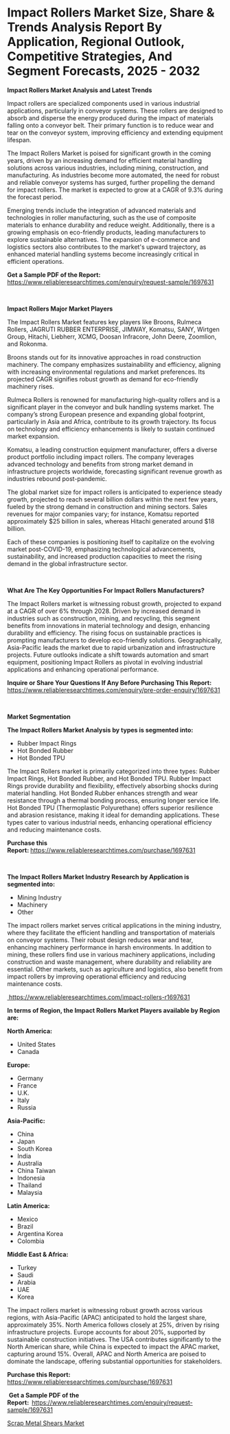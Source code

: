 <p><h1>Impact Rollers Market Size, Share & Trends Analysis Report By Application, Regional Outlook, Competitive Strategies, And Segment Forecasts, 2025 - 2032</h1></p><p><strong>Impact Rollers Market Analysis and Latest Trends</strong></p>
<p><p>Impact rollers are specialized components used in various industrial applications, particularly in conveyor systems. These rollers are designed to absorb and disperse the energy produced during the impact of materials falling onto a conveyor belt. Their primary function is to reduce wear and tear on the conveyor system, improving efficiency and extending equipment lifespan.</p><p>The Impact Rollers Market is poised for significant growth in the coming years, driven by an increasing demand for efficient material handling solutions across various industries, including mining, construction, and manufacturing. As industries become more automated, the need for robust and reliable conveyor systems has surged, further propelling the demand for impact rollers. The market is expected to grow at a CAGR of 9.3% during the forecast period.</p><p>Emerging trends include the integration of advanced materials and technologies in roller manufacturing, such as the use of composite materials to enhance durability and reduce weight. Additionally, there is a growing emphasis on eco-friendly products, leading manufacturers to explore sustainable alternatives. The expansion of e-commerce and logistics sectors also contributes to the market's upward trajectory, as enhanced material handling systems become increasingly critical in efficient operations.</p></p>
<p><strong>Get a Sample PDF of the Report:&nbsp;</strong> <a href="https://www.reliableresearchtimes.com/enquiry/request-sample/1697631?utm_campaign=2141&utm_medium=2&utm_source=Github&utm_content=ia&utm_term=21022025&utm_id=impact-rollers">https://www.reliableresearchtimes.com/enquiry/request-sample/1697631</a></p>
<p>&nbsp;</p>
<p><strong>Impact Rollers Major Market Players</strong></p>
<p><p>The Impact Rollers Market features key players like Broons, Rulmeca Rollers, JAGRUTI RUBBER ENTERPRISE, JIMWAY, Komatsu, SANY, Wirtgen Group, Hitachi, Liebherr, XCMG, Doosan Infracore, John Deere, Zoomlion, and Rokonma. </p><p>Broons stands out for its innovative approaches in road construction machinery. The company emphasizes sustainability and efficiency, aligning with increasing environmental regulations and market preferences. Its projected CAGR signifies robust growth as demand for eco-friendly machinery rises.</p><p>Rulmeca Rollers is renowned for manufacturing high-quality rollers and is a significant player in the conveyor and bulk handling systems market. The company’s strong European presence and expanding global footprint, particularly in Asia and Africa, contribute to its growth trajectory. Its focus on technology and efficiency enhancements is likely to sustain continued market expansion.</p><p>Komatsu, a leading construction equipment manufacturer, offers a diverse product portfolio including impact rollers. The company leverages advanced technology and benefits from strong market demand in infrastructure projects worldwide, forecasting significant revenue growth as industries rebound post-pandemic.</p><p>The global market size for impact rollers is anticipated to experience steady growth, projected to reach several billion dollars within the next few years, fueled by the strong demand in construction and mining sectors. Sales revenues for major companies vary; for instance, Komatsu reported approximately $25 billion in sales, whereas Hitachi generated around $18 billion.</p><p>Each of these companies is positioning itself to capitalize on the evolving market post-COVID-19, emphasizing technological advancements, sustainability, and increased production capacities to meet the rising demand in the global infrastructure sector.</p></p>
<p>&nbsp;</p>
<p><strong>What Are The Key Opportunities For Impact Rollers Manufacturers?</strong></p>
<p><p>The Impact Rollers market is witnessing robust growth, projected to expand at a CAGR of over 6% through 2028. Driven by increased demand in industries such as construction, mining, and recycling, this segment benefits from innovations in material technology and design, enhancing durability and efficiency. The rising focus on sustainable practices is prompting manufacturers to develop eco-friendly solutions. Geographically, Asia-Pacific leads the market due to rapid urbanization and infrastructure projects. Future outlooks indicate a shift towards automation and smart equipment, positioning Impact Rollers as pivotal in evolving industrial applications and enhancing operational performance.</p></p>
<p><strong>Inquire or Share Your Questions If Any Before Purchasing This Report:</strong> <a href="https://www.reliableresearchtimes.com/enquiry/pre-order-enquiry/1697631?utm_campaign=2141&utm_medium=2&utm_source=Github&utm_content=ia&utm_term=21022025&utm_id=impact-rollers">https://www.reliableresearchtimes.com/enquiry/pre-order-enquiry/1697631</a></p>
<p>&nbsp;</p>
<p><strong>Market Segmentation</strong></p>
<p><strong>The Impact Rollers Market Analysis by types is segmented into:</strong></p>
<p><ul><li>Rubber Impact Rings</li><li>Hot Bonded Rubber</li><li>Hot Bonded TPU</li></ul></p>
<p><p>The Impact Rollers market is primarily categorized into three types: Rubber Impact Rings, Hot Bonded Rubber, and Hot Bonded TPU. Rubber Impact Rings provide durability and flexibility, effectively absorbing shocks during material handling. Hot Bonded Rubber enhances strength and wear resistance through a thermal bonding process, ensuring longer service life. Hot Bonded TPU (Thermoplastic Polyurethane) offers superior resilience and abrasion resistance, making it ideal for demanding applications. These types cater to various industrial needs, enhancing operational efficiency and reducing maintenance costs.</p></p>
<p><strong>Purchase this Report:&nbsp;</strong><a href="https://www.reliableresearchtimes.com/purchase/1697631?utm_campaign=2141&utm_medium=2&utm_source=Github&utm_content=ia&utm_term=21022025&utm_id=impact-rollers">https://www.reliableresearchtimes.com/purchase/1697631</a></p>
<p>&nbsp;</p>
<p><strong>The Impact Rollers Market Industry Research by Application is segmented into:</strong></p>
<p><ul><li>Mining Industry</li><li>Machinery</li><li>Other</li></ul></p>
<p><p>The impact rollers market serves critical applications in the mining industry, where they facilitate the efficient handling and transportation of materials on conveyor systems. Their robust design reduces wear and tear, enhancing machinery performance in harsh environments. In addition to mining, these rollers find use in various machinery applications, including construction and waste management, where durability and reliability are essential. Other markets, such as agriculture and logistics, also benefit from impact rollers by improving operational efficiency and reducing maintenance costs.</p></p>
<p><a href="https://www.reliableresearchtimes.com/impact-rollers-r1697631?utm_campaign=2141&utm_medium=2&utm_source=Github&utm_content=ia&utm_term=21022025&utm_id=impact-rollers">&nbsp;https://www.reliableresearchtimes.com/impact-rollers-r1697631</a></p>
<p><strong>In terms of Region, the Impact Rollers Market Players available by Region are:</strong></p>
<p>
    <p> <strong> North America: </strong>
        <ul>
            <li>United States</li>
            <li>Canada</li>
        </ul>
        </p> 
    <p> <strong> Europe: </strong>
        <ul>
            <li>Germany</li>
            <li>France</li>
            <li>U.K.</li>
            <li>Italy</li>
            <li>Russia</li>
        </ul>
        </p> 
    <p> <strong> Asia-Pacific: </strong>
        <ul>
            <li>China</li>
            <li>Japan</li>
            <li>South Korea</li>
            <li>India</li>
            <li>Australia</li>
            <li>China Taiwan</li>
            <li>Indonesia</li>
            <li>Thailand</li>
            <li>Malaysia</li>
        </ul>
        </p> 
    <p> <strong> Latin America: </strong>
        <ul>
            <li>Mexico</li>
            <li>Brazil</li>
            <li>Argentina Korea</li>
            <li>Colombia</li>
        </ul>
        </p> 
    <p> <strong> Middle East & Africa: </strong>
        <ul>
            <li>Turkey</li>
            <li>Saudi</li>
            <li>Arabia</li>
            <li>UAE</li>
            <li>Korea</li>
        </ul>
    </p>
    </p>
<p><p>The impact rollers market is witnessing robust growth across various regions, with Asia-Pacific (APAC) anticipated to hold the largest share, approximately 35%. North America follows closely at 25%, driven by rising infrastructure projects. Europe accounts for about 20%, supported by sustainable construction initiatives. The USA contributes significantly to the North American share, while China is expected to impact the APAC market, capturing around 15%. Overall, APAC and North America are poised to dominate the landscape, offering substantial opportunities for stakeholders.</p></p>
<p><strong>Purchase this Report: </strong><a href="https://www.reliableresearchtimes.com/purchase/1697631?utm_campaign=2141&utm_medium=2&utm_source=Github&utm_content=ia&utm_term=21022025&utm_id=impact-rollers">https://www.reliableresearchtimes.com/purchase/1697631</a></p>
<p>&nbsp;<strong>Get a Sample PDF of the Report:&nbsp;&nbsp;</strong><a href="https://www.reliableresearchtimes.com/enquiry/request-sample/1697631?utm_campaign=2141&utm_medium=2&utm_source=Github&utm_content=ia&utm_term=21022025&utm_id=impact-rollers">https://www.reliableresearchtimes.com/enquiry/request-sample/1697631</a></p>
<p><strong></strong></p>
<p><p><a href="https://github.com/kbollin866/Market-Research-Report-List-1/blob/main/scrap-metal-shears-market.md?utm_campaign=2141&utm_medium=2&utm_source=Github&utm_content=ia&utm_term=21022025&utm_id=impact-rollers">Scrap Metal Shears Market</a></p></p>